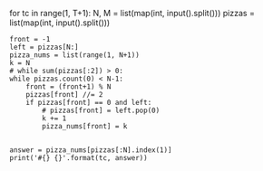 for tc in range(1, T+1):
    N, M = list(map(int, input().split()))
    pizzas = list(map(int, input().split()))

    front = -1
    left = pizzas[N:]
    pizza_nums = list(range(1, N+1))
    k = N
    # while sum(pizzas[:2]) > 0:
    while pizzas.count(0) < N-1:
        front = (front+1) % N
        pizzas[front] //= 2
        if pizzas[front] == 0 and left:
            # pizzas[front] = left.pop(0)
            k += 1
            pizza_nums[front] = k
            

    answer = pizza_nums[pizzas[:N].index(1)]
    print('#{} {}'.format(tc, answer))
